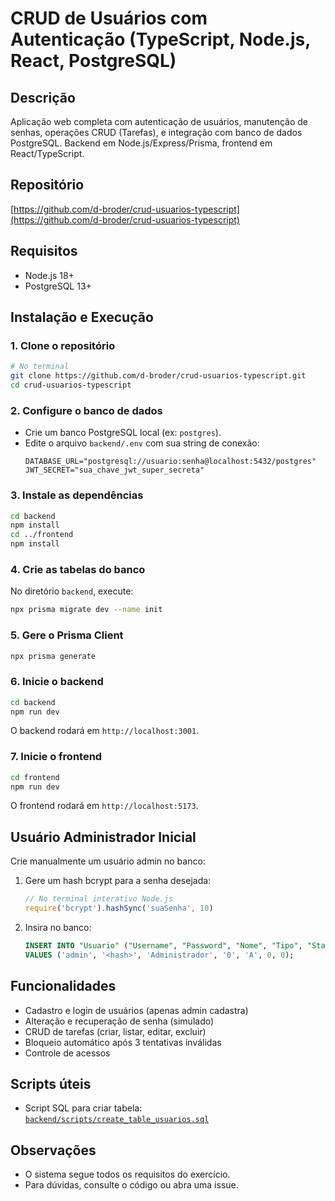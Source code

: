 # CRUD de Usuários com Autenticação (TypeScript, Node.js, React, PostgreSQL)

## Descrição
Aplicação web completa com autenticação de usuários, manutenção de senhas, operações CRUD (Tarefas), e integração com banco de dados PostgreSQL. Backend em Node.js/Express/Prisma, frontend em React/TypeScript.

## Repositório
[https://github.com/d-broder/crud-usuarios-typescript](https://github.com/d-broder/crud-usuarios-typescript)

## Requisitos
- Node.js 18+
- PostgreSQL 13+

## Instalação e Execução

### 1. Clone o repositório
```bash
# No terminal
git clone https://github.com/d-broder/crud-usuarios-typescript.git
cd crud-usuarios-typescript
```

### 2. Configure o banco de dados
- Crie um banco PostgreSQL local (ex: `postgres`).
- Edite o arquivo `backend/.env` com sua string de conexão:
  ```
  DATABASE_URL="postgresql://usuario:senha@localhost:5432/postgres"
  JWT_SECRET="sua_chave_jwt_super_secreta"
  ```

### 3. Instale as dependências
```bash
cd backend
npm install
cd ../frontend
npm install
```

### 4. Crie as tabelas do banco
No diretório `backend`, execute:
```bash
npx prisma migrate dev --name init
```

### 5. Gere o Prisma Client
```bash
npx prisma generate
```

### 6. Inicie o backend
```bash
cd backend
npm run dev
```
O backend rodará em `http://localhost:3001`.

### 7. Inicie o frontend
```bash
cd frontend
npm run dev
```
O frontend rodará em `http://localhost:5173`.

## Usuário Administrador Inicial
Crie manualmente um usuário admin no banco:
1. Gere um hash bcrypt para a senha desejada:
   ```js
   // No terminal interativo Node.js
   require('bcrypt').hashSync('suaSenha', 10)
   ```
2. Insira no banco:
   ```sql
   INSERT INTO "Usuario" ("Username", "Password", "Nome", "Tipo", "Status", "Quant_Acesso", "Tentativas_Erro")
   VALUES ('admin', '<hash>', 'Administrador', '0', 'A', 0, 0);
   ```

## Funcionalidades
- Cadastro e login de usuários (apenas admin cadastra)
- Alteração e recuperação de senha (simulado)
- CRUD de tarefas (criar, listar, editar, excluir)
- Bloqueio automático após 3 tentativas inválidas
- Controle de acessos

## Scripts úteis
- Script SQL para criar tabela: [`backend/scripts/create_table_usuarios.sql`](backend/scripts/create_table_usuarios.sql)

## Observações
- O sistema segue todos os requisitos do exercício.
- Para dúvidas, consulte o código ou abra uma issue.
